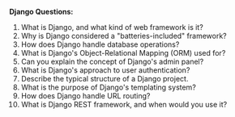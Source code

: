 **Django Questions:**

1. What is Django, and what kind of web framework is it?
2. Why is Django considered a "batteries-included" framework?
3. How does Django handle database operations?
4. What is Django's Object-Relational Mapping (ORM) used for?
5. Can you explain the concept of Django's admin panel?
6. What is Django's approach to user authentication?
7. Describe the typical structure of a Django project.
8. What is the purpose of Django's templating system?
9. How does Django handle URL routing?
10. What is Django REST framework, and when would you use it?
